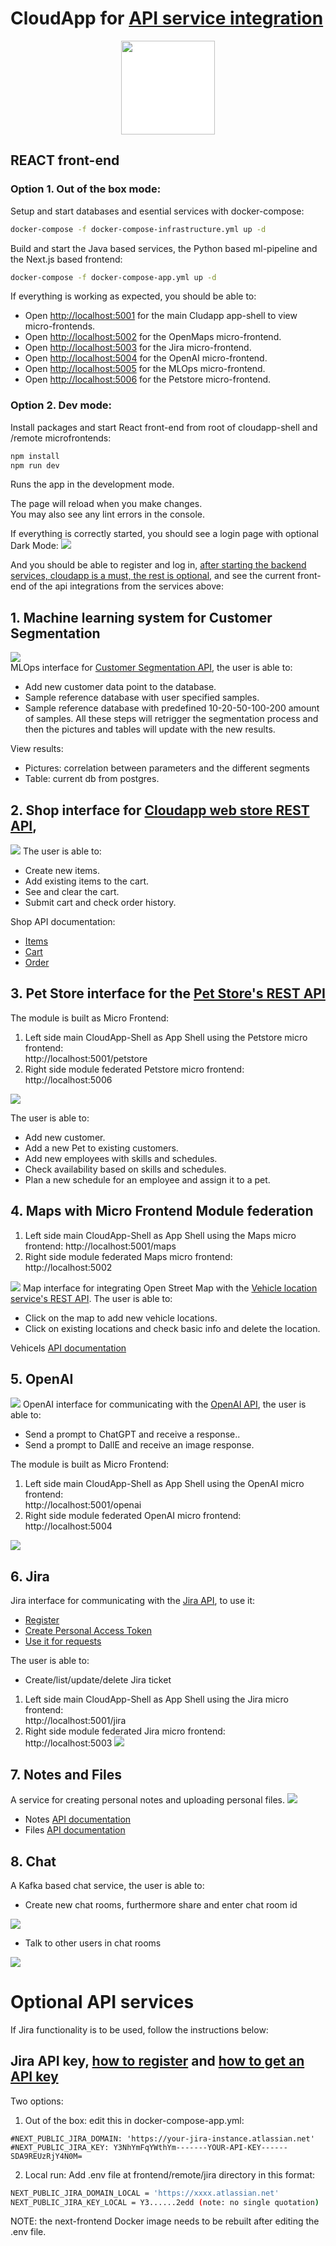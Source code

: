# CloudApp for [API service integration](#required-api-services)

<p align="center">
  <img src="./public/drawing.svg" style="background-color:white;" width="150px" height="150px" />
</p>

## REACT front-end

### Option 1. Out of the box mode:  

  Setup and start databases and esential services with docker-compose:
  ```bash
  docker-compose -f docker-compose-infrastructure.yml up -d
  ```
  Build and start the Java based services, the Python based ml-pipeline and the Next.js based frontend:
  ```bash
  docker-compose -f docker-compose-app.yml up -d
  ```

If everything is working as expected, you should be able to:
- Open [http://localhost:5001](http://localhost:5001) for the main Cludapp app-shell to view micro-frontends.
- Open [http://localhost:5002](http://localhost:5002) for the OpenMaps micro-frontend.
- Open [http://localhost:5003](http://localhost:5003) for the Jira micro-frontend.
- Open [http://localhost:5004](http://localhost:5004) for the OpenAI micro-frontend.
- Open [http://localhost:5005](http://localhost:5005) for the MLOps micro-frontend.
- Open [http://localhost:5006](http://localhost:5006) for the Petstore micro-frontend.

### Option 2. Dev mode:

Install packages and start React front-end from root of cloudapp-shell and /remote microfrontends:

```bash
npm install
npm run dev
```

Runs the app in the development mode.

The page will reload when you make changes.\
You may also see any lint errors in the console.

If everything is correctly started, you should see a login page with optional Dark Mode:
![](../../examples/1.png)

And you should be able to register and log in, [after starting the backend services, cloudapp is a must, the rest is optional](#2-cloudapp-api), and see the current front-end of the api integrations from the services above:

## 1. Machine learning system for Customer Segmentation
![](../../examples/11.png)  
MLOps interface for [Customer Segmentation API](../../backend/ml-pipeline/README.md), the user is able to:
- Add new customer data point to the database.
- Sample reference database with user specified samples.
- Sample reference database with predefined 10-20-50-100-200 amount of samples.
  All these steps will retrigger the segmentation process and then the pictures and tables will update with the new results.

View results:
- Pictures: correlation between parameters and the different segments
- Table: current db from postgres.


## 2. Shop interface for [Cloudapp web store REST API](../../backend/cloudapp/README.md),
![](../../examples/4.png)
The user is able to:
- Create new items.
- Add existing items to the cart.
- See and clear the cart.
- Submit cart and check order history.

Shop API documentation:
- [Items](http://localhost:8099/cloudapp/swagger-ui/index.html#/item-controller)
- [Cart](http://localhost:8099/cloudapp/swagger-ui/index.html#/cart-controller)
- [Order](http://localhost:8099/cloudapp/swagger-ui/index.html#/order-controller)

## 3. Pet Store interface for the [Pet Store's REST API](../../backend/petstore/README.md)
The module is built as Micro Frontend:
1. Left side main CloudApp-Shell as App Shell using the Petstore micro frontend:  
   http://localhost:5001/petstore
2. Right side module federated Petstore micro frontend:   
   http://localhost:5006  

![](../../examples/5.png)  

The user is able to:
- Add new customer.
- Add a new Pet to existing customers.
- Add new employees with skills and schedules.
- Check availability based on skills and schedules.
- Plan a new schedule for an employee and assign it to a pet.


## 4.  Maps with Micro Frontend Module federation
1. Left side main CloudApp-Shell as App Shell using the Maps micro frontend:
http://localhost:5001/maps  
2. Right side module federated Maps micro frontend:   
http://localhost:5002  

![](../../examples/8.png)
Map interface for integrating Open Street Map with the [Vehicle location service's REST API](backend/vehicles-api/README.md).
The user is able to:
- Click on the map to add new vehicle locations.
- Click on existing locations and check basic info and delete the location.

Vehicels [API documentation](http://localhost:8880/vehicles/swagger-ui.html)

## 5. OpenAI
![](../../examples/9.png)
OpenAI interface for communicating with
the [OpenAI API](https://platform.openai.com/docs/api-reference), the user is able to:
- Send a prompt to ChatGPT and receive a response..
- Send a prompt to DallE and receive an image response.

The module is built as Micro Frontend:
1. Left side main CloudApp-Shell as App Shell using the OpenAI micro frontend:  
   http://localhost:5001/openai
2. Right side module federated OpenAI micro frontend:   
   http://localhost:5004

![](../../examples/9a.png)

## 6. Jira
Jira interface for communicating with
the [Jira API](https://platform.openai.com/docs/api-reference), to use it:
- [Register](https://www.atlassian.com/software/jira/free)
- [Create Personal Access Token](https://confluence.atlassian.com/enterprise/using-personal-access-tokens-1026032365.html)
- [Use it for requests](https://developer.atlassian.com/cloud/jira/platform/basic-auth-for-rest-apis/)

The user is able to:

- Create/list/update/delete Jira ticket
1. Left side main CloudApp-Shell as App Shell using the Jira micro frontend:  
   http://localhost:5001/jira
2. Right side module federated Jira micro frontend:   
   http://localhost:5003
![](../../examples/10.png)

## 7. Notes and Files
A service for creating personal notes and uploading personal files.
![](../../examples/12.png)
- Notes [API documentation](http://localhost:8099/cloudapp/swagger-ui/index.html#/note-controller)
- Files [API documentation](http://localhost:8099/cloudapp/swagger-ui/index.html#/file-controller)
## 8. Chat
A Kafka based chat service, the user is able to:

- Create new chat rooms, furthermore share and enter chat room id

![](../../examples/13.png)
- Talk to other users in chat rooms

![](../../examples/14.png)


# Optional API services

If Jira functionality is to be used, follow the instructions below:

## Jira API key, [how to register](https://www.atlassian.com/software/jira/free) and [how to get an API key](https://support.atlassian.com/atlassian-account/docs/manage-api-tokens-for-your-atlassian-account/)

Two options:
1. Out of the box: edit this in docker-compose-app.yml:
```
#NEXT_PUBLIC_JIRA_DOMAIN: 'https://your-jira-instance.atlassian.net'
#NEXT_PUBLIC_JIRA_KEY: Y3NhYmFqYWthYm-------YOUR-API-KEY------SDA9REUzRjY4N0M=
```
2. Local run: Add .env file at frontend/remote/jira directory in this format:
```bash
NEXT_PUBLIC_JIRA_DOMAIN_LOCAL = 'https://xxxx.atlassian.net'
NEXT_PUBLIC_JIRA_KEY_LOCAL = Y3......2edd (note: no single quotation)
```
NOTE: the next-frontend Docker image needs to be rebuilt after editing the .env file.
